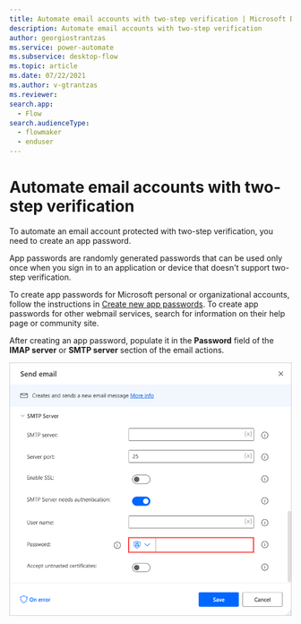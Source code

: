 ```yaml
---
title: Automate email accounts with two-step verification | Microsoft Docs
description: Automate email accounts with two-step verification
author: georgiostrantzas
ms.service: power-automate
ms.subservice: desktop-flow
ms.topic: article
ms.date: 07/22/2021
ms.author: v-gtrantzas
ms.reviewer:
search.app: 
  - Flow
search.audienceType: 
  - flowmaker
  - enduser
---
```


# Automate email accounts with two-step verification

To automate an email account protected with two-step verification, you need to create an app password.

App passwords are randomly generated passwords that can be used only once when you sign in to an application or device that doesn't support two-step verification.

To create app passwords for Microsoft personal or organizational accounts, follow the instructions in [Create new app passwords](https://docs.microsoft.com/azure/active-directory/user-help/multi-factor-authentication-end-user-app-passwords#create-new-app-passwords). To create app passwords for other webmail services, search for information on their help page or community site. 

After creating an app password, populate it in the **Password** field of the **IMAP server** or **SMTP server** section of the email actions.

![The Password field in the Send email action.](media/automate-emails-accounts-two-step-verification/send-email-action.png)